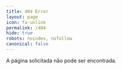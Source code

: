 ```yaml
---
title: 404 Error
layout: page
icon: fa-unlink
permalink: /404
hide: true
robots: noindex, nofollow
canonical: false
---
```

<p align center>A página solicitada não pode ser encontrada.</p>
